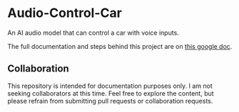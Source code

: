# Audio-Control-Car
An AI audio model that can control a car with voice inputs.

The full documentation and steps behind this project are on [this google doc](https://docs.google.com/document/d/1gMOG3BmYC1aGrMSuEQsxYHWgAt9aULwsrKjzjJqTsGg/edit?usp=sharing).

## Collaboration

This repository is intended for documentation purposes only. I am not seeking collaborators at this time. Feel free to explore the content, but please refrain from submitting pull requests or collaboration requests.
